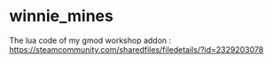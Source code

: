 # winnie_mines
The lua code of my gmod workshop addon : https://steamcommunity.com/sharedfiles/filedetails/?id=2329203078

